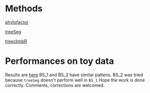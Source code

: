 
# Methods

[phylofactor](https://github.com/reptalex/phylofactor)

[treeSeg](https://github.com/merlebehr/treeSeg)

[treeclimbR](https://github.com/fionarhuang/treeclimbR)

# Performances on toy data

Results are [here](https://htmlpreview.github.io/?https://github.com/fionarhuang/benchmark_treebased/blob/master/docs/index.html)
BS_1 and BS_2 have similar pattens. BS_2 was tried because `treeSeg` doesn't perform well in `BS_1`
Hope the work is done correctly. Comments, corrections are welcomed.



